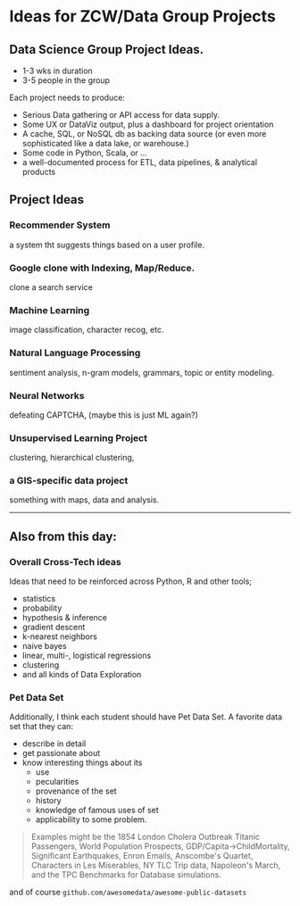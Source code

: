 # Ideas for ZCW/Data Group Projects

## Data Science Group Project Ideas.

- 1-3 wks in duration
- 3-5 people in the group

Each project needs to produce:

- Serious Data gathering or API access for data supply.
- Some UX or DataViz output, plus a dashboard for project orientation
- A cache, SQL, or NoSQL db as backing data source (or even more sophisticated like a data lake, or warehouse.)
- Some code in Python, Scala, or ...
- a well-documented process for ETL, data pipelines, & analytical products

## Project Ideas

### Recommender System

a system tht suggests things based on a user profile.

### Google clone with Indexing, Map/Reduce.

clone a search service

### Machine Learning 

image classification, character recog, etc.

### Natural Language Processing 

sentiment analysis, n-gram models, grammars, topic or entity modeling.

### Neural Networks

defeating CAPTCHA, (maybe this is just ML again?)

### Unsupervised Learning Project

clustering, hierarchical clustering, 

### a GIS-specific data project

something with maps, data and analysis.

-----

## Also from this day:

### Overall Cross-Tech ideas 

Ideas that need to be reinforced across Python, R and other tools;
- statistics
- probability
- hypothesis & inference
- gradient descent
- k-nearest neighbors
- naive bayes
- linear, multi-, logistical regressions
- clustering
- and all kinds of Data Exploration

### Pet Data Set

Additionally, I think each student should have Pet Data Set.
A favorite data set that they can:
- describe in detail
- get passionate about
- know interesting things about its
  - use
  - pecularities
  - provenance of the set
  - history
  - knowledge of famous uses of set
  - applicability to some problem.

> Examples might be the 1854 London Cholera Outbreak
> Titanic Passengers, World Population Prospects,
> GDP/Capita->ChildMortality, Significant Earthquakes,
> Enron Emails, Anscombe's Quartet, Characters in Les Miserables,
> NY TLC Trip data, Napoleon's March, and the TPC Benchmarks for Database simulations.

and of course `github.com/awesomedata/awesome-public-datasets`

